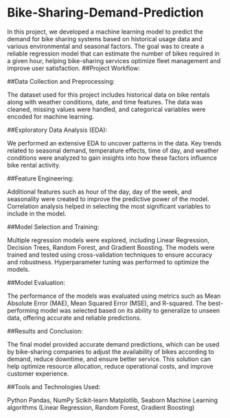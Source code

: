 # Bike-Sharing-Demand-Prediction

In this project, we developed a machine learning model to predict the demand for bike sharing systems based on historical usage data and various environmental and seasonal factors. The goal was to create a reliable regression model that can estimate the number of bikes required in a given hour, helping bike-sharing services optimize fleet management and improve user satisfaction.
##Project Workflow:

##Data Collection and Preprocessing:

The dataset used for this project includes historical data on bike rentals along with weather conditions, date, and time features. The data was cleaned, missing values were handled, and categorical variables were encoded for machine learning.

##Exploratory Data Analysis (EDA):

We performed an extensive EDA to uncover patterns in the data. Key trends related to seasonal demand, temperature effects, time of day, and weather conditions were analyzed to gain insights into how these factors influence bike rental activity.

##Feature Engineering:

Additional features such as hour of the day, day of the week, and seasonality were created to improve the predictive power of the model. Correlation analysis helped in selecting the most significant variables to include in the model.

##Model Selection and Training:

Multiple regression models were explored, including Linear Regression, Decision Trees, Random Forest, and Gradient Boosting. The models were trained and tested using cross-validation techniques to ensure accuracy and robustness. Hyperparameter tuning was performed to optimize the models.

##Model Evaluation:

The performance of the models was evaluated using metrics such as Mean Absolute Error (MAE), Mean Squared Error (MSE), and R-squared. The best-performing model was selected based on its ability to generalize to unseen data, offering accurate and reliable predictions.

##Results and Conclusion:

The final model provided accurate demand predictions, which can be used by bike-sharing companies to adjust the availability of bikes according to demand, reduce downtime, and ensure better service. This solution can help optimize resource allocation, reduce operational costs, and improve customer experience.

##Tools and Technologies Used:

Python
Pandas, NumPy
Scikit-learn
Matplotlib, Seaborn
Machine Learning algorithms (Linear Regression, Random Forest, Gradient Boosting)
